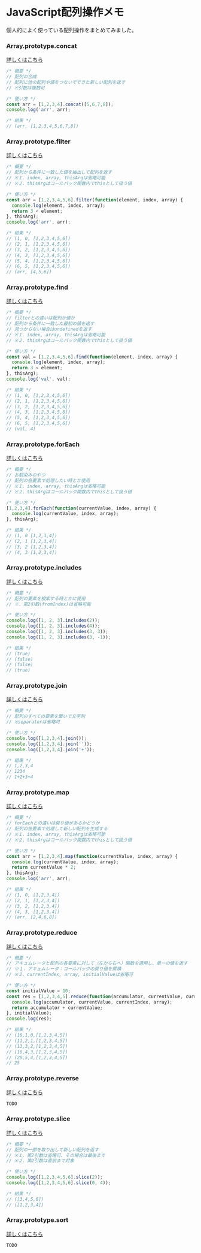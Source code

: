 # JavaScript配列操作メモ
個人的によく使っている配列操作をまとめてみました。

### Array.prototype.concat
[詳しくはこちら](https://developer.mozilla.org/ja/docs/Web/JavaScript/Reference/Global_Objects/Array/map)
```js
/* 概要 */
// 配列の合成
// 配列に他の配列や値をつないでできた新しい配列を返す
// ※引数は複数可

/* 使い方 */
const arr = [1,2,3,4].concat([5,6,7,8]);
console.log('arr', arr);

/* 結果 */
// (arr, [1,2,3,4,5,6,7,8])
```

### Array.prototype.filter
[詳しくはこちら](https://developer.mozilla.org/ja/docs/Web/JavaScript/Reference/Global_Objects/Array/filter)
```js
/* 概要 */
// 配列から条件に一致した値を抽出して配列を返す
// ※１．index, array, thisArgは省略可能
// ※２．thisArgはコールバック関数内でthisとして扱う値

/* 使い方 */
const arr = [1,2,3,4,5,6].filter(function(element, index, array) {
  console.log(element, index, array);
  return 3 < element;
}, thisArg);
console.log('arr', arr);

/* 結果 */
// (1, 0, [1,2,3,4,5,6])
// (2, 1, [1,2,3,4,5,6])
// (3, 2, [1,2,3,4,5,6])
// (4, 3, [1,2,3,4,5,6])
// (5, 4, [1,2,3,4,5,6])
// (6, 5, [1,2,3,4,5,6])
// (arr, [4,5,6])
```

### Array.prototype.find
[詳しくはこちら](https://developer.mozilla.org/ja/docs/Web/JavaScript/Reference/Global_Objects/Array/find)
```js
/* 概要 */
// filterとの違いは配列か値か
// 配列から条件に一致した最初の値を返す
// 見つからない場合はundefinedを返す
// ※１．index, array, thisArgは省略可能
// ※２．thisArgはコールバック関数内でthisとして扱う値

/* 使い方 */
const val = [1,2,3,4,5,6].find(function(element, index, array) {
  console.log(element, index, array);
  return 3 < element;
}, thisArg);
console.log('val', val);

/* 結果 */
// (1, 0, [1,2,3,4,5,6])
// (2, 1, [1,2,3,4,5,6])
// (3, 2, [1,2,3,4,5,6])
// (4, 3, [1,2,3,4,5,6])
// (5, 4, [1,2,3,4,5,6])
// (6, 5, [1,2,3,4,5,6])
// (val, 4)
```

### Array.prototype.forEach
[詳しくはこちら](https://developer.mozilla.org/ja/docs/Web/JavaScript/Reference/Global_Objects/Array/forEach)
```js
/* 概要 */
// お馴染みのやつ
// 配列の各要素で処理したい時とか使用
// ※１．index, array, thisArgは省略可能
// ※２．thisArgはコールバック関数内でthisとして扱う値

/* 使い方 */
[1,2,3,4].forEach(function(currentValue, index, array) {
  console.log(currentValue, index, array);
}, thisArg);

/* 結果 */
// (1, 0 [1,2,3,4])
// (2, 1 [1,2,3,4])
// (3, 2 [1,2,3,4])
// (4, 3 [1,2,3,4])
```

### Array.prototype.includes
[詳しくはこちら](https://developer.mozilla.org/ja/docs/Web/JavaScript/Reference/Global_Objects/Array/includes)
```js
/* 概要 */
// 配列の要素を検索する時とかに使用
// ※．第2引数(fromIndex)は省略可能

/* 使い方 */
console.log([1, 2, 3].includes(2));
console.log([1, 2, 3].includes(4));
console.log([1, 2, 3].includes(3, 3));
console.log([1, 2, 3].includes(3, -1));

/* 結果 */
// (true)
// (false)
// (false)
// (true)
```

### Array.prototype.join
[詳しくはこちら](https://developer.mozilla.org/ja/docs/Web/JavaScript/Reference/Global_Objects/Array/join)
```js
/* 概要 */
// 配列のすべての要素を繋いで文字列
// ※separatorは省略可

/* 使い方 */
console.log([1,2,3,4].join());
console.log([1,2,3,4].join(''));
console.log([1,2,3,4].join('+'));

/* 結果 */
// 1,2,3,4
// 1234
// 1+2+3+4
```

### Array.prototype.map
[詳しくはこちら](https://developer.mozilla.org/ja/docs/Web/JavaScript/Reference/Global_Objects/Array/map)
```js
/* 概要 */
// forEachとの違いは戻り値があるかどうか
// 配列の各要素で処理して新しい配列を生成する
// ※１．index, array, thisArgは省略可能
// ※２．thisArgはコールバック関数内でthisとして扱う値

/* 使い方 */
const arr = [1,2,3,4].map(function(currentValue, index, array) {
  console.log(currentValue, index, array);
  return currentValue * 2;
}, thisArg);
console.log('arr', arr);

/* 結果 */
// (1, 0, [1,2,3,4])
// (2, 1, [1,2,3,4])
// (3, 2, [1,2,3,4])
// (4, 3, [1,2,3,4])
// (arr, [2,4,6,8])
```

### Array.prototype.reduce
[詳しくはこちら](https://developer.mozilla.org/ja/docs/Web/JavaScript/Reference/Global_Objects/Array/reduce)
```js
/* 概要 */
// アキュムレータと配列の各要素に対して（左から右へ）関数を適用し、単一の値を返す
// ※１．アキュムレータ：コールバックの戻り値を累積
// ※２．currentIndex, array, initialValueは省略可

/* 使い方 */
const initialValue = 10;
const res = [1,2,3,4,5].reduce(function(accumulator, currentValue, currentIndex, array) {
  console.log(accumulator, currentValue, currentIndex, array);
  return accumulator + currentValue;
}, initialValue);
console.log(res);

/* 結果 */
// (10,1,0,[1,2,3,4,5])
// (11,2,1,[1,2,3,4,5])
// (13,3,2,[1,2,3,4,5])
// (16,4,3,[1,2,3,4,5])
// (20,5,4,[1,2,3,4,5])
// 25
```

### Array.prototype.reverse
[詳しくはこちら](https://developer.mozilla.org/ja/docs/Web/JavaScript/Reference/Global_Objects/Array/reverse)
```js
TODO
```

### Array.prototype.slice
[詳しくはこちら](https://developer.mozilla.org/ja/docs/Web/JavaScript/Reference/Global_Objects/Array/slice)
```js
/* 概要 */
// 配列の一部を取り出して新しい配列を返す
// ※１．第2引数は省略可、その場合は最後まで
// ※２．第2引数は直前まで対象

/* 使い方 */
console.log([1,2,3,4,5,6].slice(2));
console.log([1,2,3,4,5,6].slice(0, 4));

/* 結果 */
// ([3,4,5,6])
// ([1,2,3,4])
```

### Array.prototype.sort
[詳しくはこちら](https://developer.mozilla.org/ja/docs/Web/JavaScript/Reference/Global_Objects/Array/sort)
```js
TODO
```
